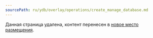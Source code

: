 ```yaml
---
sourcePath: ru/ydb/overlay/operations/create_manage_database.md
---
```

Данная страница удалена, контент перенесен в [новое место размещения](../db/index.md).
